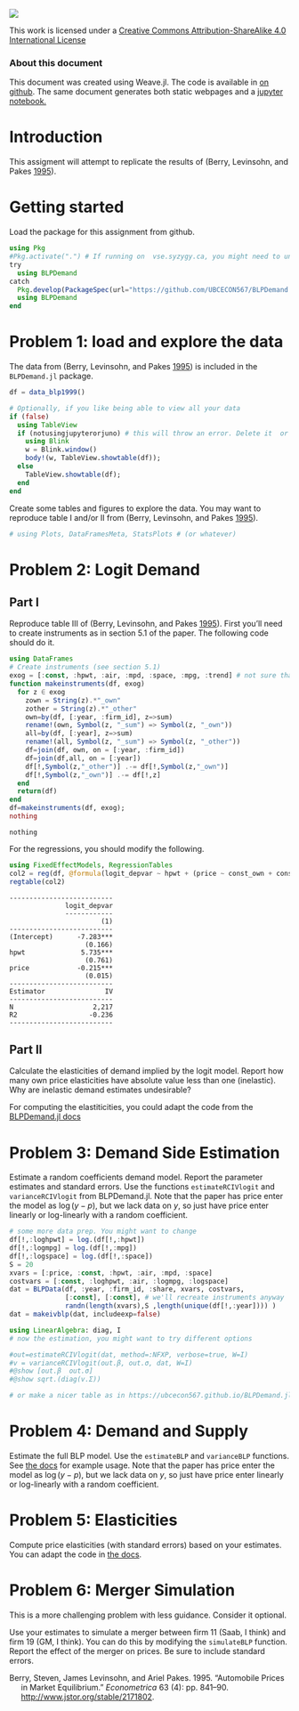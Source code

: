 [![](https://i.creativecommons.org/l/by-sa/4.0/88x31.png)](http://creativecommons.org/licenses/by-sa/4.0/)

This work is licensed under a [Creative Commons Attribution-ShareAlike
4.0 International
License](http://creativecommons.org/licenses/by-sa/4.0/)

### About this document

This document was created using Weave.jl. The code is available in [on
github](https://github.com/UBCECON567/BLPDemand.jl). The same document
generates both static webpages and a [jupyter
notebook.](replicateblp.ipynb)

Introduction
============

This assigment will attempt to replicate the results of (Berry,
Levinsohn, and Pakes [1995](#ref-berry1995)).

Getting started
===============

Load the package for this assignment from github.

``` julia
using Pkg
#Pkg.activate(".") # If running on  vse.syzygy.ca, you might need to uncomment this command
try
  using BLPDemand
catch
  Pkg.develop(PackageSpec(url="https://github.com/UBCECON567/BLPDemand.jl"))
  using BLPDemand
end
```

Problem 1: load and explore the data
====================================

The data from (Berry, Levinsohn, and Pakes [1995](#ref-berry1995)) is
included in the `BLPDemand.jl` package.

``` julia
df = data_blp1999()

# Optionally, if you like being able to view all your data
if (false)
  using TableView
  if (notusingjupyterorjuno) # this will throw an error. Delete it  or the else branch 
    using Blink
    w = Blink.window()
    body!(w, TableView.showtable(df));
  else 
    TableView.showtable(df);
  end
end
```

Create some tables and figures to explore the data. You may want to
reproduce table I and/or II from (Berry, Levinsohn, and Pakes
[1995](#ref-berry1995)).

``` julia
# using Plots, DataFramesMeta, StatsPlots # (or whatever)
```

Problem 2: Logit Demand
=======================

Part I
------

Reproduce table III of (Berry, Levinsohn, and Pakes
[1995](#ref-berry1995)). First you’ll need to create instruments as in
section 5.1 of the paper. The following code should do it.

``` julia
using DataFrames
# Create instruments (see section 5.1)
exog = [:const, :hpwt, :air, :mpd, :space, :mpg, :trend] # not sure that this is correct set of variables
function makeinstruments(df, exog)
  for z ∈ exog
    zown = String(z).*"_own"
    zother = String(z).*"_other"
    own=by(df, [:year, :firm_id], z=>sum)
    rename!(own, Symbol(z, "_sum") => Symbol(z, "_own"))
    all=by(df, [:year], z=>sum)
    rename!(all, Symbol(z, "_sum") => Symbol(z, "_other"))
    df=join(df, own, on = [:year, :firm_id])
    df=join(df,all, on = [:year])
    df[!,Symbol(z,"_other")] .-= df[!,Symbol(z,"_own")]
    df[!,Symbol(z,"_own")] .-= df[!,z]
  end
  return(df)
end
df=makeinstruments(df, exog);
nothing
```

    nothing

For the regressions, you should modify the following.

``` julia
using FixedEffectModels, RegressionTables
col2 = reg(df, @formula(logit_depvar ~ hpwt + (price ~ const_own + const_other + hpwt_own + hpwt_other)))
regtable(col2)
```

    --------------------------
                  logit_depvar
                  ------------
                           (1)
    --------------------------
    (Intercept)      -7.283***
                       (0.166)
    hpwt              5.735***
                       (0.761)
    price            -0.215***
                       (0.015)
    --------------------------
    Estimator               IV
    --------------------------
    N                    2,217
    R2                  -0.236
    --------------------------

Part II
-------

Calculate the elasticities of demand implied by the logit model. Report
how many own price elasticities have absolute value less than one
(inelastic). Why are inelastic demand estimates undesirable?

For computing the elastiticities, you could adapt the code from the
[BLPDemand.jl
docs](https://ubcecon567.github.io/BLPDemand.jl/dev/simulation/#Calculating-Elasticities-1)

Problem 3: Demand Side Estimation
=================================

Estimate a random coefficients demand model. Report the parameter
estimates and standard errors. Use the functions `estimateRCIVlogit` and
`varianceRCIVlogit` from BLPDemand.jl. Note that the paper has price
enter the model as $\log(y-p)$, but we lack data on $y$, so just have
price enter linearly or log-linearly with a random coefficient.

``` julia
# some more data prep. You might want to change
df[!,:loghpwt] = log.(df[!,:hpwt])
df[!,:logmpg] = log.(df[!,:mpg])
df[!,:logspace] = log.(df[!,:space])
S = 20
xvars = [:price, :const, :hpwt, :air, :mpd, :space]
costvars = [:const, :loghpwt, :air, :logmpg, :logspace]
dat = BLPData(df, :year, :firm_id, :share, xvars, costvars,
              [:const], [:const], # we'll recreate instruments anyway
              randn(length(xvars),S ,length(unique(df[!,:year]))) )
dat = makeivblp(dat, includeexp=false)

using LinearAlgebra: diag, I
# now the estimation, you might want to try different options

#out=estimateRCIVlogit(dat, method=:NFXP, verbose=true, W=I)
#v = varianceRCIVlogit(out.β, out.σ, dat, W=I)
#@show [out.β  out.σ]
#@show sqrt.(diag(v.Σ))

# or make a nicer table as in https://ubcecon567.github.io/BLPDemand.jl/dev/simulation/#Estimation-1
```

Problem 4: Demand and Supply
============================

Estimate the full BLP model. Use the `estimateBLP` and `varianceBLP`
functions. See [the
docs](https://ubcecon567.github.io/BLPDemand.jl/dev/simulation/#Estimation-1)
for example usage. Note that the paper has price enter the model as
$\log(y-p)$, but we lack data on $y$, so just have price enter linearly
or log-linearly with a random coefficient.

Problem 5: Elasticities
=======================

Compute price elasticities (with standard errors) based on your
estimates. You can adapt the code in [the
docs](https://ubcecon567.github.io/BLPDemand.jl/dev/simulation/#Calculating-Elasticities-1).

Problem 6: Merger Simulation
============================

This is a more challenging problem with less guidance. Consider it
optional.

Use your estimates to simulate a merger between firm 11 (Saab, I think)
and firm 19 (GM, I think). You can do this by modifying the
`simulateBLP` function. Report the effect of the merger on prices. Be
sure to include standard errors.

<div id="refs" class="references hanging-indent" markdown="1">

<div id="ref-berry1995" markdown="1">

Berry, Steven, James Levinsohn, and Ariel Pakes. 1995. “Automobile
Prices in Market Equilibrium.” *Econometrica* 63 (4): pp. 841–90.
<http://www.jstor.org/stable/2171802>.

</div>

</div>
